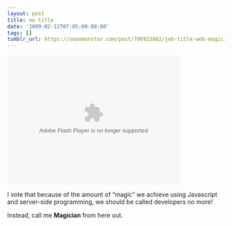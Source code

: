 ```yaml
---
layout: post
title: no title
date: '2009-02-12T07:05:00-08:00'
tags: []
tumblr_url: https://seanmonstar.com/post/706923862/job-title-web-magician
---
```

<object type="application/x-shockwave-flash" data="http://www.collegehumor.com/moogaloop/moogaloop.swf?clip_id=1891074&amp;fullscreen=1" width="400" height="300"><param name="allowfullscreen" value="true">
<param name="wmode" value="transparent">
<param name="allowScriptAccess" value="always">
<param name="movie" quality="best" value="http://www.collegehumor.com/moogaloop/moogaloop.swf?clip_id=1891074&amp;fullscreen=1">
<embed src="http://www.collegehumor.com/moogaloop/moogaloop.swf?clip_id=1891074&amp;fullscreen=1" type="application/x-shockwave-flash" wmode="transparent" width="400" height="300" allowscriptaccess="always"></embed></object>  

I vote that because of the amount of “magic” we achieve using Javascript and server-side programming, we should be called developers no more!

Instead, call me **Magician** from here out.

